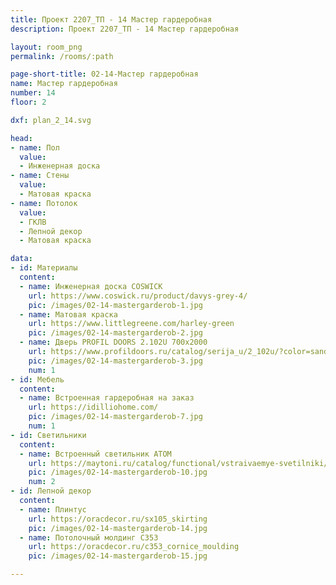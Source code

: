 ```yaml
---
title: Проект 2207_ТП - 14 Мастер гардеробная
description: Проект 2207_ТП - 14 Мастер гардеробная

layout: room_png
permalink: /rooms/:path

page-short-title: 02-14-Мастер гардеробная
name: Мастер гардеробная
number: 14
floor: 2

dxf: plan_2_14.svg

head:
- name: Пол
  value:
  - Инженерная доска
- name: Стены
  value:
  - Матовая краска
- name: Потолок
  value:
  - ГКЛВ
  - Лепной декор
  - Матовая краска

data:
- id: Материалы
  content:
  - name: Инженерная доска COSWICK
    url: https://www.coswick.ru/product/davys-grey-4/
    pic: /images/02-14-mastergarderob-1.jpg
  - name: Матовая краска
    url: https://www.littlegreene.com/harley-green
    pic: /images/02-14-mastergarderob-2.jpg
  - name: Дверь PROFIL DOORS 2.102U 700x2000
    url: https://www.profildoors.ru/catalog/serija_u/2_102u/?color=sand&glass=
    pic: /images/02-14-mastergarderob-3.jpg
    num: 1
- id: Мебель
  content:
  - name: Встроенная гардеробная на заказ
    url: https://idilliohome.com/
    pic: /images/02-14-mastergarderob-7.jpg
    num: 1
- id: Светильники
  content:
  - name: Встроенный светильник ATOM
    url: https://maytoni.ru/catalog/functional/vstraivaemye-svetilniki/dl024-2-02b/
    pic: /images/02-14-mastergarderob-10.jpg
    num: 2
- id: Лепной декор
  content:
  - name: Плинтус 
    url: https://oracdecor.ru/sx105_skirting
    pic: /images/02-14-mastergarderob-14.jpg
  - name: Потолочный молдинг C353
    url: https://oracdecor.ru/c353_cornice_moulding
    pic: /images/02-14-mastergarderob-15.jpg

---
```

